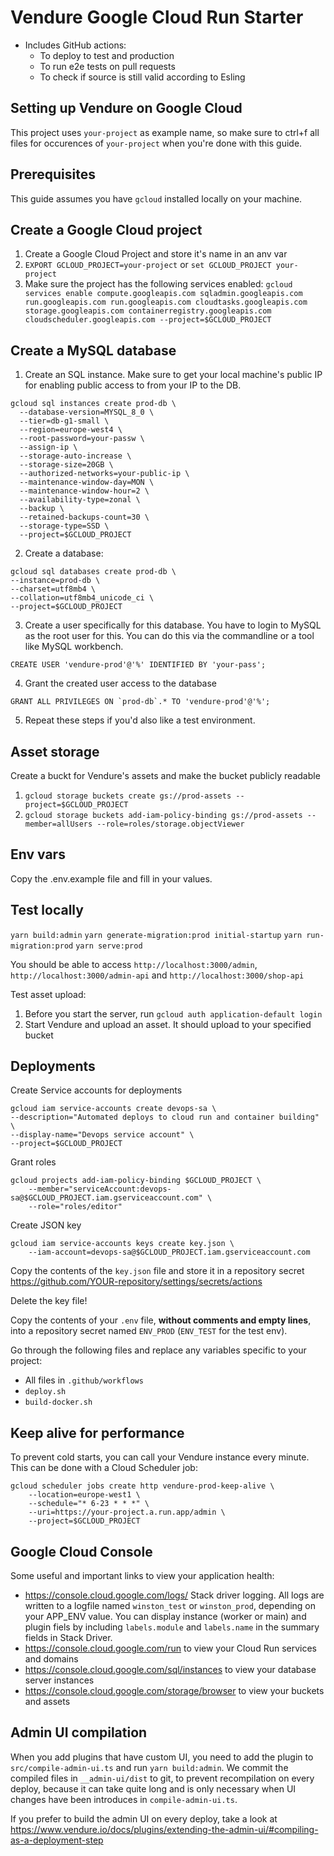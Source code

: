 # Vendure Google Cloud Run Starter

* Includes GitHub actions:
  * To deploy to test and production 
  * To run e2e tests on pull requests
  * To check if source is still valid according to Esling

## Setting up Vendure on Google Cloud

This project uses `your-project` as example name, so make sure to ctrl+f all files for occurences of `your-project` when you're done with this guide.

## Prerequisites

This guide assumes you have `gcloud` installed locally on your machine.

## Create a Google Cloud project

1. Create a Google Cloud Project and store it's name in an anv var
2. `EXPORT GCLOUD_PROJECT=your-project` or `set GCLOUD_PROJECT your-project`
3. Make sure the project has the following services enabled: `gcloud services enable compute.googleapis.com sqladmin.googleapis.com run.googleapis.com run.googleapis.com cloudtasks.googleapis.com storage.googleapis.com containerregistry.googleapis.com cloudscheduler.googleapis.com --project=$GCLOUD_PROJECT`

## Create a MySQL database

1. Create an SQL instance. Make sure to get your local machine's public IP for enabling public access to from your IP to the DB.
```shell
gcloud sql instances create prod-db \
  --database-version=MYSQL_8_0 \
  --tier=db-g1-small \
  --region=europe-west4 \
  --root-password=your-passw \
  --assign-ip \
  --storage-auto-increase \
  --storage-size=20GB \
  --authorized-networks=your-public-ip \
  --maintenance-window-day=MON \
  --maintenance-window-hour=2 \
  --availability-type=zonal \
  --backup \
  --retained-backups-count=30 \
  --storage-type=SSD \
  --project=$GCLOUD_PROJECT
```
2. Create a database:
```shell
gcloud sql databases create prod-db \
--instance=prod-db \
--charset=utf8mb4 \
--collation=utf8mb4_unicode_ci \
--project=$GCLOUD_PROJECT
```
3. Create a user specifically for this database. You have to login to MySQL as the root user for this. You can do this via the commandline or a tool like MySQL workbench.
```mysql
CREATE USER 'vendure-prod'@'%' IDENTIFIED BY 'your-pass';
```
4. Grant the created user access to the database
```mysql
GRANT ALL PRIVILEGES ON `prod-db`.* TO 'vendure-prod'@'%';
```
5.  Repeat these steps if you'd also like a test environment.

## Asset storage

Create a buckt for Vendure's assets and make the bucket publicly readable

1. `gcloud storage buckets create gs://prod-assets --project=$GCLOUD_PROJECT`
2. `gcloud storage buckets add-iam-policy-binding gs://prod-assets --member=allUsers --role=roles/storage.objectViewer`

## Env vars
Copy the .env.example file and fill in your values.

## Test locally
`yarn build:admin`
`yarn generate-migration:prod initial-startup`
`yarn run-migration:prod`
`yarn serve:prod`

You should be able to access `http://localhost:3000/admin`, `http://localhost:3000/admin-api` and `http://localhost:3000/shop-api`

Test asset upload:
1. Before you start the server, run `gcloud auth application-default login`
2. Start Vendure and upload an asset. It should upload to your specified bucket


## Deployments

Create Service accounts for deployments

```shell
gcloud iam service-accounts create devops-sa \
--description="Automated deploys to cloud run and container building" \
--display-name="Devops service account" \
--project=$GCLOUD_PROJECT
```

Grant roles
```shell
gcloud projects add-iam-policy-binding $GCLOUD_PROJECT \
    --member="serviceAccount:devops-sa@$GCLOUD_PROJECT.iam.gserviceaccount.com" \
    --role="roles/editor"
```

Create JSON key
```shell
gcloud iam service-accounts keys create key.json \
    --iam-account=devops-sa@$GCLOUD_PROJECT.iam.gserviceaccount.com
```
Copy the contents of the `key.json` file and store it in a repository secret https://github.com/YOUR-repository/settings/secrets/actions

Delete the key file!

Copy the contents of your `.env` file, **without comments and empty lines**, into a repository secret named `ENV_PROD` (`ENV_TEST` for the test env).

Go through the following files and replace any variables specific to your project: 
* All files in `.github/workflows`
* `deploy.sh`
* `build-docker.sh`

## Keep alive for performance

To prevent cold starts, you can call your Vendure instance every minute. This can be done with a Cloud Scheduler job:

```shell
gcloud scheduler jobs create http vendure-prod-keep-alive \
    --location=europe-west1 \
    --schedule="* 6-23 * * *" \
    --uri=https://your-project.a.run.app/admin \
    --project=$GCLOUD_PROJECT
```

## Google Cloud Console
Some useful and important links to view your application health:

* https://console.cloud.google.com/logs/ Stack driver logging. All logs are written to a logfile named `winston_test` or `winston_prod`, depending on your APP_ENV value. You can display instance (worker or main) and plugin fiels by including `labels.module` and `labels.name` in the summary fields in Stack Driver.
* https://console.cloud.google.com/run to view your Cloud Run services and domains
* https://console.cloud.google.com/sql/instances to view your database server instances
* https://console.cloud.google.com/storage/browser to view your buckets and assets

## Admin UI compilation

When you add plugins that have custom UI, you need to add the plugin to `src/compile-admin-ui.ts` and run `yarn build:admin`. We commit the compiled files in `__admin-ui/dist` to git, to prevent recompilation on every deploy, because it can take quite long and is only necessary when UI changes have been introduces in `compile-admin-ui.ts`.

If you prefer to build the admin UI on every deploy, take a look at https://www.vendure.io/docs/plugins/extending-the-admin-ui/#compiling-as-a-deployment-step 